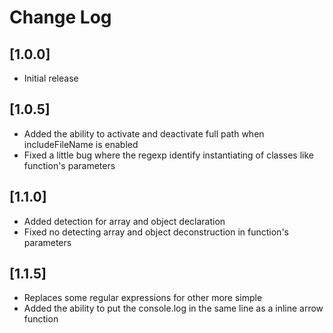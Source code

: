 # Change Log

## [1.0.0]

- Initial release

## [1.0.5]

- Added the ability to activate and deactivate full path when includeFileName is enabled
- Fixed a little bug where the regexp identify instantiating of classes like function's parameters

## [1.1.0]

- Added detection for array and object declaration
- Fixed no detecting array and object deconstruction in function's parameters

## [1.1.5]

- Replaces some regular expressions for other more simple
- Added the ability to put the console.log in the same line as a inline arrow function